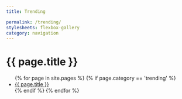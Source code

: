```yaml
---
title: Trending

permalink: /trending/
stylesheets: flexbox-gallery
category: navigation
---
```

# {{ page.title }}
<ul class ="flex-container">
{% for page in site.pages %} 
    {% if page.category == 'trending' %}
      <li class ="flex-item">
        <a href="{{ page.url | prepend: site.baseurl }}">{{ page.title }}
        </a>
    </li>
    {% endif %} 
{% endfor %}
</ul>